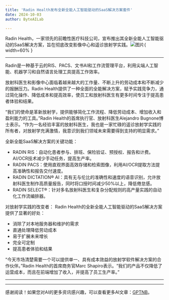 ```yaml
---
title: 'Radin Health发布全新全能人工智能驱动的SaaS解决方案套件'
date: 2024-10-03
author: ByteAILab

---
```


Radin Health，一家领先的前瞻性医疗科技公司，宣布推出其全新全能人工智能驱动的SaaS解决方案，旨在彻底改变影像中心和遥诊放射学实践。![图片](https://ai-techpark.com/wp-content/uploads/2024/10/Radin-960x540.jpg){ width=60% }

---
Radin是一种基于云的RIS、PACS、文书AI和工作流管理平台，利用尖端人工智能、机器学习和自然语言处理工具提高工作效率。

放射科医生和影像中心面临着越来越大的工作量、不断上升的劳动成本和不断减少的报酬压力。Radin Health提供了一种全面的全能解决方案，赋予实践竞争力，通过简化操作、降低成本和提高效率，使员工和放射科医生有更多时间专注于提高患者体验和结果。

“我们的使命是革新放射学，提供能够简化工作流程、降低劳动成本、增加收入和盈利能力的工具。”Radin Health的首席执行官、放射科医生Alejandro Bugnone博士表示。“作为一名经验丰富的放射科医生，我也是一家忙碌的遥诊放射学实践的所有者，对放射学充满激情，我意识到我们领域未来需要得到支持的明显需求。”

全新全能SaaS解决方案的关键功能：
- RADIN RIS：自动化患者参与、排班、保险验证、预授权、报告和计费。AI/OCR技术减少手动任务，提高生产率。
- RADIN PACS：使用直观界面高效存储和检索图像，利用AI/OCR提取方法提高准确性和报告交付速度。
- RADIN DICTATION® AI：具有无与伦比的准确性和速度的语音识别，允许放射科医生制作高质量报告，同时将口授时间减少50%以上，降低倦怠感。
- RADIN SELECT®：针对多名放射科医生和复杂分配规则的高产量实践的自动化工作流编排器。

对放射学实践的改变者：
Radin Health的全新全能人工智能驱动的SaaS解决方案提供了显著的好处：
- 消除了对本地服务器和维护的需求
- 直通处理降低劳动成本
- 易于扩展未来增长
- 完全可定制
- 提高患者体验和结果

“今天市场清楚需要一个可以提供单一、具有成本效益的放射学软件解决方案的合作伙伴。”Radin Health的首席商务官Marc Shapiro表示。“我们的产品不仅降低了运营成本，而且在前端增加了收入，并提高了员工生产率。”

---
---
感谢阅读！如果您对AI的更多资讯感兴趣，可以查看更多AI文章：[GPTNB](https://gptnb.com)。